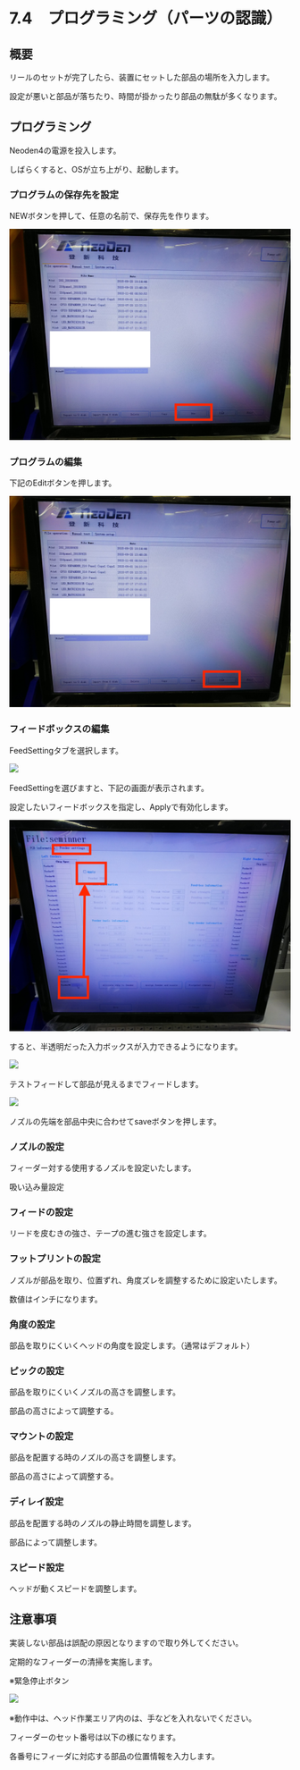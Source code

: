 # 7.4　プログラミング（パーツの認識）

## 概要

リールのセットが完了したら、装置にセットした部品の場所を入力します。

設定が悪いと部品が落ちたり、時間が掛かったり部品の無駄が多くなります。

## プログラミング

Neoden4の電源を投入します。

しばらくすると、OSが立ち上がり、起動します。

### プログラムの保存先を設定

NEWボタンを押して、任意の名前で、保存先を作ります。

![](./img/PIC026.JPG)

### プログラムの編集

下記のEditボタンを押します。

![](./img/PIC027.JPG)

### フィードボックスの編集

FeedSettingタブを選択します。

![](./img/PIC025.JPG)

FeedSettingを選びますと、下記の画面が表示されます。

設定したいフィードボックスを指定し、Applyで有効化します。

![](./img/PIC024.JPG)

すると、半透明だった入力ボックスが入力できるようになります。

![](./img/PIC023.JPG)

テストフィードして部品が見えるまでフィードします。

![](./img/PIC022.JPG)

ノズルの先端を部品中央に合わせてsaveボタンを押します。

### ノズルの設定

フィーダー対する使用するノズルを設定いたします。

吸い込み量設定

### フィードの設定

リードを皮むきの強さ、テープの進む強さを設定します。

### フットプリントの設定

ノズルが部品を取り、位置ずれ、角度ズレを調整するために設定いたします。

数値はインチになります。

### 角度の設定

部品を取りにくいくヘッドの角度を設定します。（通常はデフォルト）

### ピックの設定

部品を取りにくいくノズルの高さを調整します。

部品の高さによって調整する。

### マウントの設定

部品を配置する時のノズルの高さを調整します。

部品の高さによって調整する。

### ディレイ設定

部品を配置する時のノズルの静止時間を調整します。

部品によって調整します。

### スピード設定

ヘッドが動くスピードを調整します。

## 注意事項

実装しない部品は誤配の原因となりますので取り外してください。

定期的なフィーダーの清掃を実施します。

※緊急停止ボタン

![](./img/PIC040.JPG)

※動作中は、ヘッド作業エリア内のは、手などを入れないでください。

フィーダーのセット番号は以下の様になります。

各番号にフィーダに対応する部品の位置情報を入力します。
